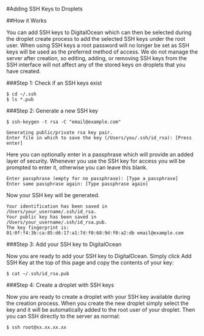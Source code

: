 #Adding SSH Keys to Droplets

##How it Works

You can add SSH keys to DigitalOcean which can then be selected during the droplet create process to add the selected SSH keys under the root user.
When using SSH keys a root password will no longer be set as SSH keys will be used as the preferred method of access.
We do not manage the server after creation, so editing, adding, or removing SSH keys from the SSH interface will not affect any of the stored keys on droplets that you have created.

###Step 1: Check if an SSH keys exist

	$ cd ~/.ssh
	$ ls *.pub

###Step 2: Generate a new SSH key

	$ ssh-keygen -t rsa -C "email@example.com"

	Generating public/private rsa key pair.
	Enter file in which to save the key (/Users/you/.ssh/id_rsa): [Press enter]

Here you can optionally enter in a passphrase which will provide an added layer of security. Whenever you use the SSH key for access you will be prompted to enter it, otherwise you can leave this blank.

	Enter passphrase (empty for no passphrase): [Type a passphrase]
	Enter same passphrase again: [Type passphrase again]

Now your SSH key will be generated.

	Your identification has been saved in /Users/your_username/.ssh/id_rsa.
	Your public key has been saved in /Users/your_username/.ssh/id_rsa.pub.
	The key fingerprint is:
	01:0f:f4:3b:ca:85:d6:17:a1:7d:f0:68:9d:f0:a2:db email@example.com

###Step 3: Add your SSH key to DigitalOcean

Now you are ready to add your SSH key to DigitalOcean. Simply click Add SSH Key at the top of this page and copy the contents of your key:

	$ cat ~/.ssh/id_rsa.pub

###Step 4: Create a droplet with SSH keys

Now you are ready to create a droplet with your SSH key available during the creation process. When you create the new droplet simply select the key and it will be automatically added to the root user of your droplet. Then you can SSH directly to the server as normal:

	$ ssh root@xx.xx.xx.xx
